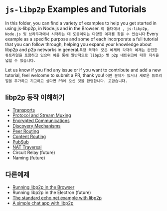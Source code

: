 # `js-libp2p` Examples and Tutorials

In this folder, you can find a variety of examples to help you get started in using js-libp2p, in Node.js and in the Browser.
`이 폴더에서 , js-libp2p, Node.js 및 브라우저에서 시작하는 데 도움이되는 다양한 예제를 찾을 수 있습니다`
Every example as a specific purpose and some of each incorporate a full tutorial that you can follow through, helping you expand your knowledge about libp2p and p2p networks in general.`특정 목적의 모든 예제와 각각의 예제는 완전한 튜토리얼을 포함하고 있으며 이를 통해 일반적으로 libp2p 및 p2p 네트워크에 대한 지식을 넓힐 수 있습니다.`

Let us know if you find any issue or if you want to contribute and add a new tutorial, feel welcome to submit a PR, thank you!
`어떤 문제가 있거나 새로운 튜토리얼을 추가하고 기고하고 싶다면 PR에 오신 것을 환영합니다. 고맙습니다.`

## libp2p 동작 이해하기

- [Transports](./transports)
- [Protocol and Stream Muxing](./protocol-and-stream-muxing)
- [Encrypted Communications](./encrypted-communications)
- [Discovery Mechanisms](./discovery-mechanisms)
- [Peer Routing](./peer-and-content-routing)
- [Content Routing](./peer-and-content-routing)
- [PubSub](./pubsub)
- [NAT Traversal](./nat-traversal)
- Circuit Relay (future)
- Naming (future)

## 다른예제

- [Running libp2p in the Browser](./libp2p-in-the-browser)
- Running libp2p in the Electron (future)
- [The standard echo net example with libp2p](./echo)
- [A simple chat app with libp2p](./chat)
